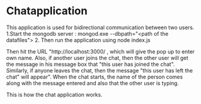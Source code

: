 # Chatapplication

This application is used for bidirectional communication between two users.
1.Start the mongodb server : mongod.exe --dbpath="<path of the datafiles">
2. Then run the application using node index.js

Then hit the URL "http://localhost:3000/ , which will give the pop up to enter own name. 
Also, if another user joins the chat, then the other user will get the message in his message box that "this user has joined the chat".
Similarly, if anyone leaves the chat, then the message "this user has left the chat" will appear".
When the chat starts, the name of the person comes along with the message entered and also that the other user is typing.

This is how the chat application works.

